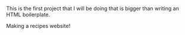 This is the first project that I will be doing that is bigger than writing an HTML boilerplate.

Making a recipes website!